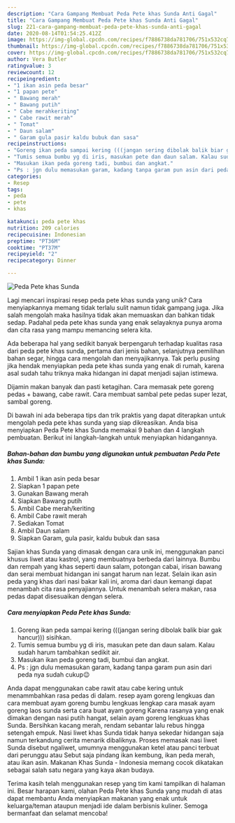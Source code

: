 ```yaml
---
description: "Cara Gampang Membuat Peda Pete khas Sunda Anti Gagal"
title: "Cara Gampang Membuat Peda Pete khas Sunda Anti Gagal"
slug: 221-cara-gampang-membuat-peda-pete-khas-sunda-anti-gagal
date: 2020-08-14T01:54:25.412Z
image: https://img-global.cpcdn.com/recipes/f7886738da781706/751x532cq70/peda-pete-khas-sunda-foto-resep-utama.jpg
thumbnail: https://img-global.cpcdn.com/recipes/f7886738da781706/751x532cq70/peda-pete-khas-sunda-foto-resep-utama.jpg
cover: https://img-global.cpcdn.com/recipes/f7886738da781706/751x532cq70/peda-pete-khas-sunda-foto-resep-utama.jpg
author: Vera Butler
ratingvalue: 3
reviewcount: 12
recipeingredient:
- "1 ikan asin peda besar"
- "1 papan pete"
- " Bawang merah"
- " Bawang putih"
- " Cabe merahkeriting"
- " Cabe rawit merah"
- " Tomat"
- " Daun salam"
- " Garam gula pasir kaldu bubuk dan sasa"
recipeinstructions:
- "Goreng ikan peda sampai kering (((jangan sering dibolak balik biar gak hancur))) sisihkan."
- "Tumis semua bumbu yg di iris, masukan pete dan daun salam. Kalau sudah harum tambahkan sedikit air."
- "Masukan ikan peda goreng tadi, bumbui dan angkat."
- "Ps : jgn dulu memasukan garam, kadang tanpa garam pun asin dari peda nya sudah cukup😉"
categories:
- Resep
tags:
- peda
- pete
- khas

katakunci: peda pete khas 
nutrition: 209 calories
recipecuisine: Indonesian
preptime: "PT36M"
cooktime: "PT37M"
recipeyield: "2"
recipecategory: Dinner

---
```



![Peda Pete khas Sunda](https://img-global.cpcdn.com/recipes/f7886738da781706/751x532cq70/peda-pete-khas-sunda-foto-resep-utama.jpg)

Lagi mencari inspirasi resep peda pete khas sunda yang unik? Cara menyiapkannya memang tidak terlalu sulit namun tidak gampang juga. Jika salah mengolah maka hasilnya tidak akan memuaskan dan bahkan tidak sedap. Padahal peda pete khas sunda yang enak selayaknya punya aroma dan cita rasa yang mampu memancing selera kita.

Ada beberapa hal yang sedikit banyak berpengaruh terhadap kualitas rasa dari peda pete khas sunda, pertama dari jenis bahan, selanjutnya pemilihan bahan segar, hingga cara mengolah dan menyajikannya. Tak perlu pusing jika hendak menyiapkan peda pete khas sunda yang enak di rumah, karena asal sudah tahu triknya maka hidangan ini dapat menjadi sajian istimewa.

Dijamin makan banyak dan pasti ketagihan. Cara memasak pete goreng pedas + bawang, cabe rawit. Cara membuat sambal pete pedas super lezat, sambal goreng.


Di bawah ini ada beberapa tips dan trik praktis yang dapat diterapkan untuk mengolah peda pete khas sunda yang siap dikreasikan. Anda bisa menyiapkan Peda Pete khas Sunda memakai 9 bahan dan 4 langkah pembuatan. Berikut ini langkah-langkah untuk menyiapkan hidangannya.

<!--inarticleads1-->

##### Bahan-bahan dan bumbu yang digunakan untuk pembuatan Peda Pete khas Sunda:

1. Ambil 1 ikan asin peda besar
1. Siapkan 1 papan pete
1. Gunakan  Bawang merah
1. Siapkan  Bawang putih
1. Ambil  Cabe merah/keriting
1. Ambil  Cabe rawit merah
1. Sediakan  Tomat
1. Ambil  Daun salam
1. Siapkan  Garam, gula pasir, kaldu bubuk dan sasa


Sajian khas Sunda yang dimasak dengan cara unik ini, menggunakan panci khusus liwet atau kastrol, yang membuatnya berbeda dari lainnya. Bumbu dan rempah yang khas seperti daun salam, potongan cabai, irisan bawang dan serai membuat hidangan ini sangat harum nan lezat. Selain ikan asin peda yang khas dari nasi bakar kali ini, aroma dari daun kemangi dapat menambah cita rasa penyajiannya. Untuk menambah selera makan, rasa pedas dapat disesuaikan dengan selera. 

<!--inarticleads2-->

##### Cara menyiapkan Peda Pete khas Sunda:

1. Goreng ikan peda sampai kering (((jangan sering dibolak balik biar gak hancur))) sisihkan.
1. Tumis semua bumbu yg di iris, masukan pete dan daun salam. Kalau sudah harum tambahkan sedikit air.
1. Masukan ikan peda goreng tadi, bumbui dan angkat.
1. Ps : jgn dulu memasukan garam, kadang tanpa garam pun asin dari peda nya sudah cukup😉


Anda dapat menggunakan cabe rawit atau cabe kering untuk menammbahkan rasa pedas di dalam. resep ayam goreng lengkuas dan cara membuat ayam goreng bumbu lengkuas lengkap cara masak ayam goreng laos sunda serta cara buat ayam goreng Karena rasanya yang enak dimakan dengan nasi putih hangat, selain ayam goreng lengkuas khas Sunda. Bersihkan kacang merah, rendam sebantar lalu rebus hingga setengah empuk. Nasi liwet khas Sunda tidak hanya sekedar hidangan saja namun terkandung cerita menarik dibaliknya. Proses memasak nasi liwet Sunda disebut ngaliwet, umumnya menggunakan ketel atau panci terbuat dari perunggu atau Sebut saja pindang ikan kembung, ikan peda merah, atau ikan asin. Makanan Khas Sunda - Indonesia memang cocok dikatakan sebagai salah satu negara yang kaya akan budaya. 

Terima kasih telah menggunakan resep yang tim kami tampilkan di halaman ini. Besar harapan kami, olahan Peda Pete khas Sunda yang mudah di atas dapat membantu Anda menyiapkan makanan yang enak untuk keluarga/teman ataupun menjadi ide dalam berbisnis kuliner. Semoga bermanfaat dan selamat mencoba!
